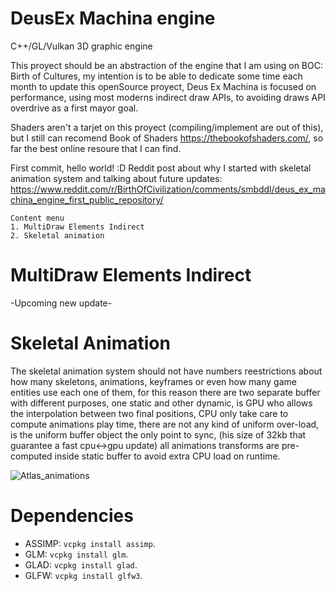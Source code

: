 # DeusEx Machina engine
C++/GL/Vulkan 3D graphic engine

This proyect should be an abstraction of the engine that I am using on BOC: Birth of Cultures, my intention is to be able to dedicate some time each month to update this openSource proyect, Deus Ex Machina is focused on performance, using most moderns indirect draw APIs, to avoiding draws API overdrive as a first mayor goal.

Shaders aren't a tarjet on this proyect (compiling/implement are out of this), but I still can recomend Book of Shaders https://thebookofshaders.com/, so far the best online resoure that I can find.


First commit, hello world! :D
Reddit post about why I started with skeletal animation system and talking about future updates: 
https://www.reddit.com/r/BirthOfCivilization/comments/smbddl/deus_ex_machina_engine_first_public_repository/


```
Content menu
1. MultiDraw Elements Indirect
2. Skeletal animation
```


# MultiDraw Elements Indirect
-Upcoming new update-


# Skeletal Animation
The skeletal animation system should not have numbers reestrictions about how many skeletons, animations, keyframes or even how many game entities use each one of them, for this reason there are two separate buffer with different purposes, one static and other dynamic, is GPU who allows the interpolation between two final positions, CPU only take care to compute animations play time, there are not any kind of uniform over-load, is the uniform buffer object the only point to sync, (his size of 32kb that guarantee a fast cpu<->gpu update) all animations transforms are pre-computed inside static buffer to avoid extra CPU load on runtime.

![Atlas_animations](https://user-images.githubusercontent.com/5490676/152707323-daf85571-5b85-4b25-a434-c0bee2b82e67.jpg)




# Dependencies

- ASSIMP: `vcpkg install assimp`.
- GLM: `vcpkg install glm`.
- GLAD: `vcpkg install glad`.
- GLFW: `vcpkg install glfw3`.


